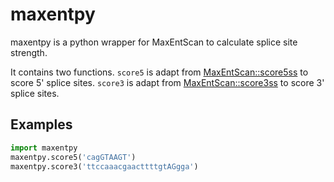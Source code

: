 # maxentpy

maxentpy is a python wrapper for MaxEntScan to calculate splice site strength.

It contains two functions. `score5` is adapt from
[MaxEntScan::score5ss](http://genes.mit.edu/burgelab/maxent/Xmaxentscan_scoreseq.html)
to score 5' splice sites. `score3` is adapt from
[MaxEntScan::score3ss](http://genes.mit.edu/burgelab/maxent/Xmaxentscan_scoreseq_acc.html)
to score 3' splice sites.

## Examples

```python
import maxentpy
maxentpy.score5('cagGTAAGT')
maxentpy.score3('ttccaaacgaacttttgtAGgga')
```
